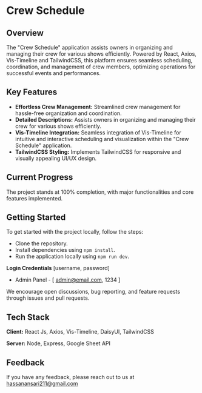 # Crew Schedule

## Overview

The "Crew Schedule" application assists owners in organizing and managing their crew for various shows efficiently. Powered by React, Axios, Vis-Timeline and TailwindCSS, this platform ensures seamless scheduling, coordination, and management of crew members, optimizing operations for successful events and performances.

## Key Features

- **Effortless Crew Management:** Streamlined crew management for hassle-free organization and coordination.
- **Detailed Descriptions:** Assists owners in organizing and managing their crew for various shows efficiently.
- **Vis-Timeline Integration:** Seamless integration of Vis-Timeline for intuitive and interactive scheduling and visualization within the "Crew Schedule" application.
- **TailwindCSS Styling:** Implements TailwindCSS for responsive and visually appealing UI/UX design.

## Current Progress

The project stands at 100% completion, with major functionalities and core features implemented.

## Getting Started

To get started with the project locally, follow the steps:

- Clone the repository.
- Install dependencies using `npm install`.
- Run the application locally using `npm run dev`.

**Login Credentials**  [username, password]
- Admin Panel - [ admin@email.com, 1234 ]

We encourage open discussions, bug reporting, and feature requests through issues and pull requests.


## Tech Stack

**Client:** React Js, Axios, Vis-Timeline, DaisyUI, TailwindCSS

**Server:** Node, Express, Google Sheet API


## Feedback

If you have any feedback, please reach out to us at hassanansari211@gmail.com

